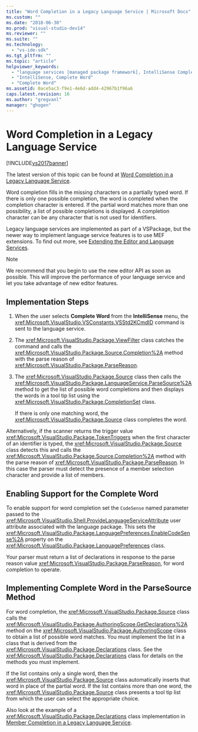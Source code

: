 ```yaml
---
title: "Word Completion in a Legacy Language Service | Microsoft Docs"
ms.custom: ""
ms.date: "2018-06-30"
ms.prod: "visual-studio-dev14"
ms.reviewer: ""
ms.suite: ""
ms.technology: 
  - "vs-ide-sdk"
ms.tgt_pltfrm: ""
ms.topic: "article"
helpviewer_keywords: 
  - "language services [managed package framework], IntelliSense Complete Word"
  - "IntelliSense, Complete Word"
  - "Complete Word"
ms.assetid: 0ace5ac3-f9e1-4e6d-add4-42967b1f96a6
caps.latest.revision: 16
ms.author: "gregvanl"
manager: "ghogen"
---
```

# Word Completion in a Legacy Language Service
[!INCLUDE[vs2017banner](../../includes/vs2017banner.md)]

The latest version of this topic can be found at [Word Completion in a Legacy Language Service](https://docs.microsoft.com/visualstudio/extensibility/internals/word-completion-in-a-legacy-language-service).  
  
Word completion fills in the missing characters on a partially typed word. If there is only one possible completion, the word is completed when the completion character is entered. If the partial word matches more than one possibility, a list of possible completions is displayed. A completion character can be any character that is not used for identifiers.  
  
 Legacy language services are implemented as part of a VSPackage, but the newer way to implement language service features is to use MEF extensions. To find out more, see [Extending the Editor and Language Services](../../extensibility/extending-the-editor-and-language-services.md).  
  
> [!NOTE]
>  We recommend that you begin to use the new editor API as soon as possible. This will improve the performance of your language service and let you take advantage of new editor features.  
  
## Implementation Steps  
  
1.  When the user selects **Complete Word** from the **IntelliSense** menu, the <xref:Microsoft.VisualStudio.VSConstants.VSStd2KCmdID> command is sent to the language service.  
  
2.  The <xref:Microsoft.VisualStudio.Package.ViewFilter> class catches the command and calls the <xref:Microsoft.VisualStudio.Package.Source.Completion%2A> method with the parse reason of <xref:Microsoft.VisualStudio.Package.ParseReason>.  
  
3.  The <xref:Microsoft.VisualStudio.Package.Source> class then calls the <xref:Microsoft.VisualStudio.Package.LanguageService.ParseSource%2A> method to get the list of possible word completions and then displays the words in a tool tip list using the <xref:Microsoft.VisualStudio.Package.CompletionSet> class.  
  
     If there is only one matching word, the <xref:Microsoft.VisualStudio.Package.Source> class completes the word.  
  
 Alternatively, if the scanner returns the trigger value <xref:Microsoft.VisualStudio.Package.TokenTriggers> when the first character of an identifier is typed, the <xref:Microsoft.VisualStudio.Package.Source> class detects this and calls the <xref:Microsoft.VisualStudio.Package.Source.Completion%2A> method with the parse reason of <xref:Microsoft.VisualStudio.Package.ParseReason>. In this case the parser must detect the presence of a member selection character and provide a list of members.  
  
## Enabling Support for the Complete Word  
 To enable support for word completion set the `CodeSense` named parameter passed to the <xref:Microsoft.VisualStudio.Shell.ProvideLanguageServiceAttribute> user attribute associated with the language package. This sets the <xref:Microsoft.VisualStudio.Package.LanguagePreferences.EnableCodeSense%2A> property on the <xref:Microsoft.VisualStudio.Package.LanguagePreferences> class.  
  
 Your parser must return a list of declarations in response to the parse reason value <xref:Microsoft.VisualStudio.Package.ParseReason>, for word completion to operate.  
  
## Implementing Complete Word in the ParseSource Method  
 For word completion, the <xref:Microsoft.VisualStudio.Package.Source> class calls the <xref:Microsoft.VisualStudio.Package.AuthoringScope.GetDeclarations%2A> method on the <xref:Microsoft.VisualStudio.Package.AuthoringScope> class to obtain a list of possible word matches. You must implement the list in a class that is derived from the <xref:Microsoft.VisualStudio.Package.Declarations> class. See the <xref:Microsoft.VisualStudio.Package.Declarations> class for details on the methods you must implement.  
  
 If the list contains only a single word, then the <xref:Microsoft.VisualStudio.Package.Source> class automatically inserts that word in place of the partial word. If the list contains more than one word, the <xref:Microsoft.VisualStudio.Package.Source> class presents a tool tip list from which the user can select the appropriate choice.  
  
 Also look at the example of a <xref:Microsoft.VisualStudio.Package.Declarations> class implementation in [Member Completion in a Legacy Language Service](../../extensibility/internals/member-completion-in-a-legacy-language-service.md).

